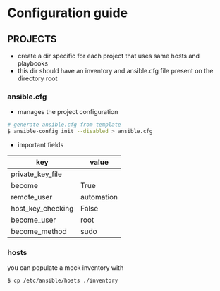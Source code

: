 # Configuration guide

## PROJECTS
* create a dir specific for each project that uses same hosts and playbooks
* this dir should have an inventory and ansible.cfg file present on the directory root

### ansible.cfg
* manages the project configuration

```bash
# generate ansible.cfg from template
$ ansible-config init --disabled > ansible.cfg
```
* important fields

| key|value|
| --- | ------------------- |
| private_key_file |<path-to-ssh-key> |
| become | True |
| remote_user | automation |
| host_key_checking | False |
| become_user | root |
| become_method | sudo |


### hosts
you can populate a mock inventory with 
```bash
$ cp /etc/ansible/hosts ./inventory
```
